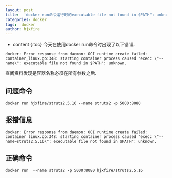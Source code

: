 ```yaml
---
layout: post
title:  'docker run命令运行时的executable file not found in $PATH": unknown错误'
categories: docker
tags:  docker
author: hjxfire
---
```


* content
{:toc}
今天在使用docker run命令时出现了以下错误.
```
docker: Error response from daemon: OCI runtime create failed: container_linux.go:348: starting container process caused "exec: \"--name\": executable file not found in $PATH": unknown.
```
查阅资料发现是容器名称必须在所有参数之后.





## 问题命令
```
docker run hjxfire/struts2.5.16 --name struts2 -p 5000:8080
```
## 报错信息
```
docker: Error response from daemon: OCI runtime create failed: container_linux.go:348: starting container process caused "exec: \"--name=struts2.5.16\": executable file not found in $PATH": unknown.
```

## 正确命令
```
docker run  --name struts2 -p 5000:8080 hjxfire/struts2.5.16
```